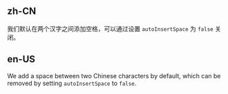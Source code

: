 ## zh-CN

我们默认在两个汉字之间添加空格，可以通过设置 `autoInsertSpace` 为 `false` 关闭。

## en-US

We add a space between two Chinese characters by default, which can be removed by setting `autoInsertSpace` to `false`.
